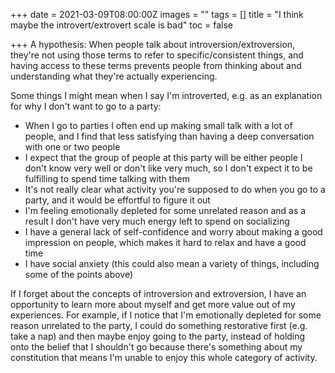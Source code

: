 +++
date = 2021-03-09T08:00:00Z
images = ""
tags = []
title = "I think maybe the introvert/extrovert scale is bad"
toc = false

+++
A hypothesis: When people talk about introversion/extroversion, they're not using those terms to refer to specific/consistent things, and having access to these terms prevents people from thinking about and understanding what they're actually experiencing.

Some things I might mean when I say I'm introverted, e.g. as an explanation for why I don't want to go to a party:

* When I go to parties I often end up making small talk with a lot of people, and I find that less satisfying than having a deep conversation with one or two people
* I expect that the group of people at this party will be either people I don't know very well or don't like very much, so I don't expect it to be fulfilling to spend time talking with them
* It's not really clear what activity you're supposed to do when you go to a party, and it would be effortful to figure it out
* I'm feeling emotionally depleted for some unrelated reason and as a result I don't have very much energy left to spend on socializing
* I have a general lack of self-confidence and worry about making a good impression on people, which makes it hard to relax and have a good time
* I have social anxiety (this could also mean a variety of things, including some of the points above)

If I forget about the concepts of introversion and extroversion, I have an opportunity to learn more about myself and get more value out of my experiences. For example, if I notice that I'm emotionally depleted for some reason unrelated to the party, I could do something restorative first (e.g. take a nap) and then maybe enjoy going to the party, instead of holding onto the belief that I shouldn't go because there's something about my constitution that means I'm unable to enjoy this whole category of activity.